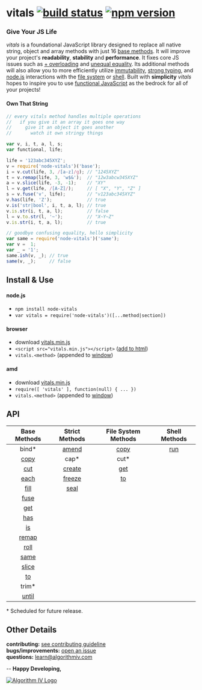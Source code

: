 # vitals [![build status](https://travis-ci.org/imaginate/vitals.svg?branch=master)](https://travis-ci.org/imaginate/vitals) [![npm version](https://img.shields.io/badge/npm-4.0.1-brightgreen.svg?style=flat)](https://www.npmjs.com/package/node-vitals)
### Give Your JS Life
_vitals_ is a foundational JavaScript library designed to replace all native string, object and array methods with just 16 [base methods](#api). It will improve your project's **readability**, **stability** and **performance**. It fixes core JS issues such as [+ overloading](http://www.crockford.com/javascript/javascript.html) and [unequal equality](http://whydoesitsuck.com/why-does-javascript-suck/). Its additional methods will also allow you to more efficiently utilize [immutability](https://en.wikipedia.org/wiki/Immutable_object), [strong typing](https://en.wikipedia.org/wiki/Strong_and_weak_typing), and [node.js](https://nodejs.org) interactions with the [file system](https://en.wikipedia.org/wiki/File_system) or [shell](https://en.wikipedia.org/wiki/Command-line_interface#Command-line_interpreter). Built with **simplicity** _vitals_ hopes to inspire you to use [functional JavaScript](https://medium.com/javascript-scene/the-two-pillars-of-javascript-pt-2-functional-programming-a63aa53a41a4) as the bedrock for all of your projects!

#### Own That String
```javascript
// every vitals method handles multiple operations
//   if you give it an array it goes one way
//     give it an object it goes another
//       watch it own stringy things

var v, i, t, a, l, s;
var functional, life;

life = '123abc345XYZ';
v = require('node-vitals')('base');
i = v.cut(life, 3, /[a-z]/g); // "1245XYZ"
t = v.remap(life, 3, 'w$&');  // "12w3abcw345XYZ"
a = v.slice(life, -3, -1);    // "XY"
l = v.get(life, /[A-Z]/);     // [ "X", "Y", "Z" ]
s = v.fuse('v', life);        // "v123abc345XYZ"
v.has(life, 'Z');             // true
v.is('str|bool', i, t, a, l); // true
v.is.str(i, t, a, l);         // false
l = v.to.str(l, '~');         // "X~Y~Z"
v.is.str(i, t, a, l);         // true

// goodbye confusing equality, hello simplicity
var same = require('node-vitals')('same');
var v =  1;
var _ = '1';
same.ish(v, _); // true
same(v, _);     // false
```


## Install & Use
#### node.js
- ``` npm install node-vitals ```
- ``` var vitals = require('node-vitals')([...method|section]) ```

#### browser
- download [vitals.min.js](https://github.com/imaginate/vitals/blob/master/src/browser/vitals.min.js)
- ``` <script src="vitals.min.js"></script> ``` ([add to html](http://javascript.info/tutorial/adding-script-html#external-scripts))
- ``` vitals.<method> ``` (appended to [window](https://developer.mozilla.org/en-US/docs/Web/API/Window))

#### amd
- download [vitals.min.js](https://github.com/imaginate/vitals/blob/master/src/browser/vitals.min.js)
- ``` require([ 'vitals' ], function(null) { ... }) ```
- ``` vitals.<method> ``` (appended to [window](https://developer.mozilla.org/en-US/docs/Web/API/Window))


## API
| Base Methods                                                   | Strict Methods                                                   | File System Methods                                          | Shell Methods                                              |
| :------------------------------------------------------------: | :--------------------------------------------------------------: | :----------------------------------------------------------: | :--------------------------------------------------------: |
| bind*                                                          | [amend](https://github.com/imaginate/vitals/wiki/vitals.amend)   | [copy](https://github.com/imaginate/vitals/wiki/vitals.copy) | [run](https://github.com/imaginate/vitals/wiki/vitals.run) |
| [copy](https://github.com/imaginate/vitals/wiki/vitals.copy)   | cap*                                                             | cut*                                                         |                                                            |
| [cut](https://github.com/imaginate/vitals/wiki/vitals.cut)     | [create](https://github.com/imaginate/vitals/wiki/vitals.create) | [get](https://github.com/imaginate/vitals/wiki/vitals.get)   |                                                            |
| [each](https://github.com/imaginate/vitals/wiki/vitals.each)   | [freeze](https://github.com/imaginate/vitals/wiki/vitals.freeze) | [to](https://github.com/imaginate/vitals/wiki/vitals.to)     |                                                            |
| [fill](https://github.com/imaginate/vitals/wiki/vitals.fill)   | [seal](https://github.com/imaginate/vitals/wiki/vitals.seal)     |                                                              |                                                            |
| [fuse](https://github.com/imaginate/vitals/wiki/vitals.fuse)   |                                                                  |                                                              |                                                            |
| [get](https://github.com/imaginate/vitals/wiki/vitals.get)     |                                                                  |                                                              |                                                            |
| [has](https://github.com/imaginate/vitals/wiki/vitals.has)     |                                                                  |                                                              |                                                            |
| [is](https://github.com/imaginate/vitals/wiki/vitals.is)       |                                                                  |                                                              |                                                            |
| [remap](https://github.com/imaginate/vitals/wiki/vitals.remap) |                                                                  |                                                              |                                                            |
| [roll](https://github.com/imaginate/vitals/wiki/vitals.roll)   |                                                                  |                                                              |                                                            |
| [same](https://github.com/imaginate/vitals/wiki/vitals.same)   |                                                                  |                                                              |                                                            |
| [slice](https://github.com/imaginate/vitals/wiki/vitals.slice) |                                                                  |                                                              |                                                            |
| [to](https://github.com/imaginate/vitals/wiki/vitals.to)       |                                                                  |                                                              |                                                            |
| trim*                                                          |                                                                  |                                                              |                                                            |
| [until](https://github.com/imaginate/vitals/wiki/vitals.until) |                                                                  |                                                              |                                                            |
\* Scheduled for future release.


## Other Details
**contributing:** [see contributing guideline](https://github.com/imaginate/vitals/blob/master/CONTRIBUTING.md)<br>
**bugs/improvements:** [open an issue](https://github.com/imaginate/vitals/issues)<br>
**questions:** learn@algorithmiv.com


--
**Happy Developing,**

<a href="http://www.algorithmiv.com/vitals"><img src="http://www.algorithmiv.com/images/aIV-logo.png" alt="Algorithm IV Logo" /></a>
